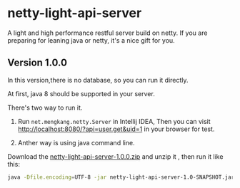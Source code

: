 # netty-light-api-server
A light and high performance restful server build on netty. If you are preparing for leaning java or netty, it's a nice gift for you.

Version 1.0.0
---
In this version,there is no database, so you can run it directly.

At first, java 8 should be supported in your server.

There's two way to run it.

1. Run `net.mengkang.netty.Server` in Intellij IDEA, Then you can visit [http://localhost:8080/?api=user.get&uid=1](http://localhost:8080/?api=user.get&uid=1) in your browser for test.

2. Anther way is using java command line. 

Download the [netty-light-api-server-1.0.0.zip](https://github.com/zhoumengkang/netty-light-api-server/releases/download/1.0.0/netty-light-api-server-1.0.0.zip) and unzip it , then run it like this:
```sh
java -Dfile.encoding=UTF-8 -jar netty-light-api-server-1.0-SNAPSHOT.jar
```
